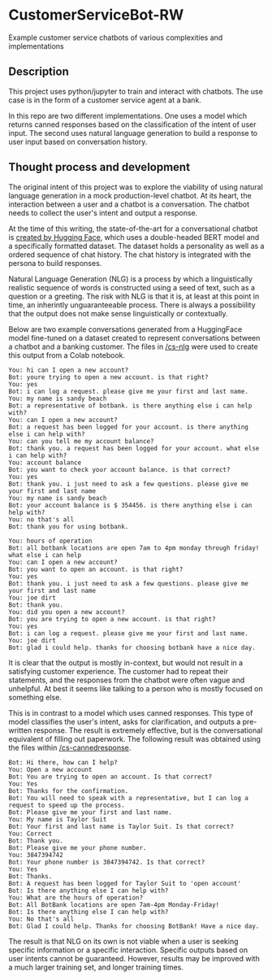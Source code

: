 # CustomerServiceBot-RW
Example customer service chatbots of various complexities and implementations

## Description
This project uses python/jupyter to train and interact with chatbots. The use case is in the form of a customer service agent at a bank.

In this repo are two different implementations. One uses a model which returns canned responses based on the classification of the intent of user input. The second uses natural language generation to build a response to user input based on conversation history. 

## Thought process and development
The original intent of this project was to explore the viability of using natural language generation in a mock production-level chatbot. At its heart, the interaction between a user and a chatbot is a conversation. The chatbot needs to collect the user's intent and output a response. 

At the time of this writing, the state-of-the-art for a conversational chatbot is [created by Hugging Face](https://convai.huggingface.co/), which uses a double-headed BERT model and a specifically formatted dataset. The dataset holds a personality as well as a ordered sequence of chat history. The chat history is integrated with the persona to build responses.  

Natural Language Generation (NLG) is a process by which a linguistically realistic sequence of words is constructed using a seed of text, such as a question or a greeting. The risk with NLG is that it is, at least at this point in time, an inherintly unguaranteeable process. There is always a possibiility that the output does not make sense linguistically or contextually.

Below are two example conversations generated from a HuggingFace model fine-tuned on a dataset created to represent conversations between a chatbot and a banking customer. The files in [/cs-nlg](https://github.com/rweddell/CustomerServiceBot-RW/tree/main/cs-nlg) were used to create this output from a Colab notebook.

```
You: hi can I open a new account?
Bot: youre trying to open a new account. is that right?
You: yes
Bot: i can log a request. please give me your first and last name.
You: my name is sandy beach
Bot: a representative of botbank. is there anything else i can help with?
You: can I open a new account?
Bot: a request has been logged for your account. is there anything else i can help with?
You: can you tell me my account balance?
Bot: thank you. a request has been logged for your account. what else i can help with?
You: account balance
Bot: you want to check your account balance. is that correct?
You: yes
Bot: thank you. i just need to ask a few questions. please give me your first and last name
You: my name is sandy beach
Bot: your account balance is $ 354456. is there anything else i can help with?
You: no that's all
Bot: thank you for using botbank.

You: hours of operation
Bot: all botbank locations are open 7am to 4pm monday through friday! what else i can help
You: can I open a new account?
Bot: you want to open an account. is that right?
You: yes
Bot: thank you. i just need to ask a few questions. please give me your first and last name
You: joe dirt
Bot: thank you.
You: did you open a new account?
Bot: you are trying to open a new account. is that right?
You: yes
Bot: i can log a request. please give me your first and last name.
You: joe dirt
Bot: glad i could help. thanks for choosing botbank have a nice day.
```

It is clear that the output is mostly in-context, but would not result in a satisfying customer experience. The customer had to repeat their statements, and the responses from the chatbot were often vague and unhelpful. At best it seems like talking to a person who is mostly focused on something else.  

This is in contrast to a model which uses canned responses. This type of model classifies the user's intent, asks for clarification, and outputs a pre-written response. The result is extremely effective, but is the conversational equivalent of filling out paperwork. The following result was obtained using the files within [/cs-cannedresponse](https://github.com/rweddell/CustomerServiceBot-RW/tree/main/cs-cannedresponse).

```
Bot: Hi there, how can I help?
You: Open a new account
Bot: You are trying to open an account. Is that correct?
You: Yes
Bot: Thanks for the confirmation.
Bot: You will need to speak with a representative, but I can log a request to speed up the process.
Bot: Please give me your first and last name.
You: My name is Taylor Suit
Bot: Your first and last name is Taylor Suit. Is that correct?
You: Correct
Bot: Thank you.
Bot: Please give me your phone number.
You: 3847394742
Bot: Your phone number is 3847394742. Is that correct?
You: Yes
Bot: Thanks.
Bot: A request has been logged for Taylor Suit to 'open account'
Bot: Is there anything else I can help with?
You: What are the hours of operation?
Bot: All BotBank locations are open 7am-4pm Monday-Friday!
Bot: Is there anything else I can help with?
You: No that's all
Bot: Glad I could help. Thanks for choosing BotBank! Have a nice day.
```

The result is that NLG on its own is not viable when a user is seeking specific information or a specific interaction. Specific outputs based on user intents cannot be guaranteed. However, results may be improved with a much larger training set, and longer training times.
